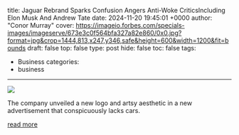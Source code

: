 title: Jaguar Rebrand Sparks Confusion Angers Anti-Woke CriticsIncluding Elon Musk And Andrew Tate
date: 2024-11-20 19:45:01 +0000
author: "Conor Murray"
cover: https://imageio.forbes.com/specials-images/imageserve/673e3c0f564bfa327a82e860/0x0.jpg?format=jpg&crop=1444,813,x247,y346,safe&height=600&width=1200&fit=bounds
draft: false
top: false
type: post
hide: false
toc: false
tags:
  - Business
categories:
  - business
---

![](https://imageio.forbes.com/specials-images/imageserve/673e3c0f564bfa327a82e860/0x0.jpg?format=jpg&crop=1444,813,x247,y346,safe&height=600&width=1200&fit=bounds)

The company unveiled a new logo and artsy aesthetic in a new advertisement that conspicuously lacks cars.

[read more](https://www.forbes.com/sites/conormurray/2024/11/20/jaguar-rebrand-sparks-confusion-angers-anti-woke-critics-including-elon-musk-and-andrew-tate/)
